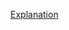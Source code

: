 [Explanation](https://leetcode.com/problems/word-ladder-ii/discuss/2423748/c-bfs-back-tracking-explanation)